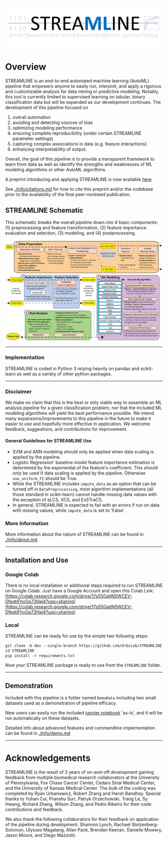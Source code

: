 ![alttext](https://github.com/UrbsLab/STREAMLINE/blob/main/Pictures/STREAMLINE_LOGO.jpg?raw=true)
# Overview
STREAMLINE is an end-to-end automated machine learning (AutoML) pipeline that empowers anyone 
to easily run, interpret, and apply a rigorous and customizable analysis for data mining 
or predictive modeling. Notably, this tool is currently limited to supervised learning on 
tabular, binary classification data but will be expanded as our development continues. The 
development of this pipeline focused on 
1) overall automation
2) avoiding and detecting sources of bias 
3) optimizing modeling performance
4) ensuring complete reproducibility (under certain STREAMLINE parameter settings)
5) capturing complex associations in data (e.g. feature interactions)
6) enhancing interpretability of output. 

Overall, the goal of this pipeline is to provide a transparent framework to learn from data as well as identify 
the strengths and weaknesses of ML modeling algorithms or other AutoML algorithms.

A preprint introducing and applying STREAMLINE is now available 
[here](https://arxiv.org/abs/2206.12002?fbclid=IwAR1toW5AtDJQcna0_9Sj73T9kJvuB-x-swnQETBGQ8lSwBB0z2N1TByEwlw).

See [./info/citations.md](info/citations.md) for how to cite this preprint and/or the codebase prior to the availability of the final 
peer-reviewed publication.

## STREAMLINE Schematic

This schematic breaks the overall pipeline down into 4 basic components: 
(1) preprocessing and feature transformation, 
(2) feature importance evaluation and selection, 
(3) modeling, and 
(4) postprocessing.

![alttext](https://github.com/UrbsLab/STREAMLINE/blob/main/Pictures/ML_pipe_schematic.png?raw=true)

***
### Implementation
STREAMLINE is coded in Python 3 relying heavily on pandas and scikit-learn as well as a variety of other python packages.

***
### Disclaimer
We make no claim that this is the best or only viable way to assemble an ML analysis pipeline for a given 
classification problem, nor that the included ML modeling algorithms will yield the best performance possible. 
We intend many expansions/improvements to this pipeline in the future to make it easier to use and hopefully more effective in application.  We welcome feedback, suggestions, and contributions for improvement.

#### General Guidelines for STREAMLINE Use
* SVM and ANN modeling should only be applied when data scaling is applied by the pipeline.
* Logistic Regression' baseline model feature importance estimation is determined by the exponential of the feature's coefficient. This should only be used if data scaling is applied by the pipeline.  Otherwise `use_uniform_FI` should be True.
* While the STREAMLINE includes `impute_data` as an option that can be turned off in `DataPreprocessing`, most algorithm implementations (all those standard in scikit-learn) cannot handle missing data values with the exception of eLCS, XCS, and ExSTraCS. 
* In general, STREAMLINE is expected to fail with an errors if run on data with missing values, while `impute_data` is set to 'False'.

### More Information
More information about the nature of STREAMLINE can be found in [./info/about.md](info/about.md).

***
## Installation and Use

### Google Colab
There is no local installation or additional steps required to run 
STREAMLINE on Google Colab.
Just have a Google Account and open this Colab Link:
[https://colab.research.google.com/drive/17s55GajtN5WCEV-DfegtiFhvGp73Haj4?usp=sharing](https://colab.research.google.com/drive/17s55GajtN5WCEV-DfegtiFhvGp73Haj4?usp=sharing)


### Local
STREAMLINE can be ready for use by the simple two following steps:

```
git clone -b dev --single-branch https://github.com/UrbsLab/STREAMLINE
cd STREAMLINE
pip install -r requirements.txt
```

Now your STREAMLINE package is ready to use from the `STREAMLINE` folder.

***

## Demonstration 
Included with this pipeline is a folder named `DemoData` including two small datasets used as a demonstration of 
pipeline efficacy. 

New users can easily run the 
included [jupyter notebook](https://github.com/UrbsLab/STREAMLINE/blob/dev/STREAMLINE-Notebook.ipynb) 
'as-is', and it will be run automatically on these datasets. 

Detailed info about advanced features and commandline implementation can be found in  [./info/demo.md](info/demo.md)

***
# Acknowledgements
STREAMLINE is the result of 3 years of on-and-off development gaining feedback from multiple biomedical research collaborators at the University of Pennsylvania, 
Fox Chase Cancer Center, Cedars Sinai Medical Center, and the University of Kansas Medical Center. 
The bulk of the coding was completed by Ryan Urbanowicz, Robert Zhang and Harsh Bandhey. Special thanks to 
Yuhan Cui, Pranshu Suri, Patryk Orzechowski, Trang Le, Sy Hwang, Richard Zhang, Wilson Zhang, 
and Pedro Ribeiro for their code contributions and feedback.  

We also thank the following collaborators for their feedback on application 
of the pipeline during development: Shannon Lynch, Rachael Stolzenberg-Solomon, 
Ulysses Magalang, Allan Pack, Brendan Keenan, Danielle Mowery, Jason Moore, and Diego Mazzotti.